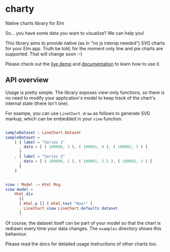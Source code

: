 # charty

Native charts library for Elm

So... you have some data you want to visualize? We can help you!

This library aims to provide native (as in "no js interop needed") SVG charts for your Elm app.
Truth be told, for the moment only line and pie charts are supported. That will change soon :-)

Please check out the [live demo](https://juanedi.github.io/charty/) and
[documentation](http://package.elm-lang.org/packages/juanedi/charty/latest) to learn how to use it.

## API overview

Usage is pretty simple. The library exposes view-only functions, so there is no need to modify your application's model to keep track of the chart's internal state (there isn't one).

For exampe, you can use `LineChart.draw` as follows to generate SVG markup, which can be embedded in your `view` function:

```elm

sampleDataset : LineChart.Dataset
sampleDataset =
    [ { label = "Series 1"
      , data = [ ( 100000, 3 ), ( 100001, 4 ), ( 100002, 3 ) ]
      }
    , { label = "Series 2"
      , data = [ ( 100000, 1 ), ( 100001, 2.5 ), ( 100002, 3 ) ]
      }
    ]


view : Model -> Html Msg
view model =
    Html.div
      []
      [ Html.p [] [ Html.text "Wow!" ]
      , LineChart.view LineChart.defaults dataset
      ]
```

Of course, the dataset itself can be part of your model so that the chart is redrawn every time your data changes.
The `examples` directory shows this behaviour.

Please read the docs for detailed usage instructions of other charts too.
